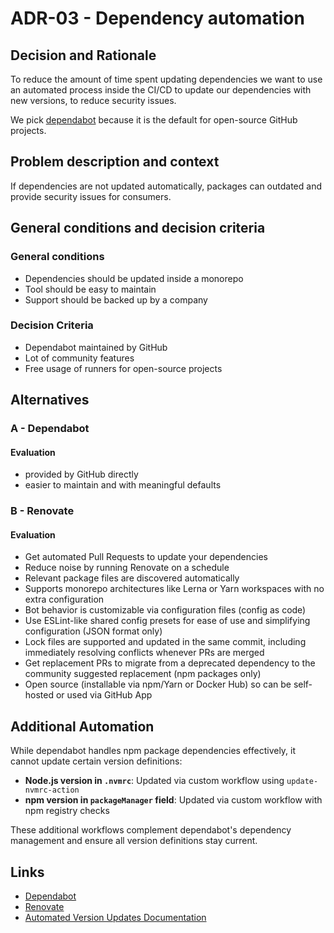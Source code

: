 # ADR-03 - Dependency automation

## Decision and Rationale

To reduce the amount of time spent updating dependencies we want to use an automated process inside the CI/CD to update our dependencies with new versions, to reduce security issues.

We pick [dependabot](https://github.com/dependabot) because it is the default for open-source GitHub projects.

## Problem description and context

If dependencies are not updated automatically, packages can outdated and provide security issues for consumers.

## General conditions and decision criteria

### General conditions

- Dependencies should be updated inside a monorepo
- Tool should be easy to maintain
- Support should be backed up by a company

### Decision Criteria

- Dependabot maintained by GitHub
- Lot of community features
- Free usage of runners for open-source projects

## Alternatives

### A - Dependabot

#### Evaluation

- provided by GitHub directly
- easier to maintain and with meaningful defaults

### B - Renovate

#### Evaluation

- Get automated Pull Requests to update your dependencies
- Reduce noise by running Renovate on a schedule
- Relevant package files are discovered automatically
- Supports monorepo architectures like Lerna or Yarn workspaces with no extra configuration
- Bot behavior is customizable via configuration files (config as code)
- Use ESLint-like shared config presets for ease of use and simplifying configuration (JSON format only)
- Lock files are supported and updated in the same commit, including immediately resolving conflicts whenever PRs are merged
- Get replacement PRs to migrate from a deprecated dependency to the community suggested replacement (npm packages only)
- Open source (installable via npm/Yarn or Docker Hub) so can be self-hosted or used via GitHub App

## Additional Automation

While dependabot handles npm package dependencies effectively, it cannot update certain version definitions:

- **Node.js version in `.nvmrc`**: Updated via custom workflow using `update-nvmrc-action`
- **npm version in `packageManager` field**: Updated via custom workflow with npm registry checks

These additional workflows complement dependabot's dependency management and ensure all version definitions stay current.

## Links

- [Dependabot](https://github.com/dependabot)
- [Renovate](https://github.com/renovatebot/renovate)
- [Automated Version Updates Documentation](../automated-version-updates.md)
